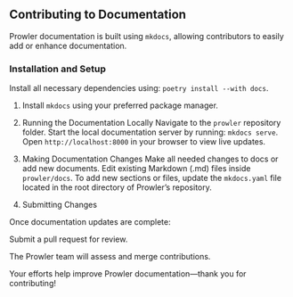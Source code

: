 ## Contributing to Documentation

Prowler documentation is built using `mkdocs`, allowing contributors to easily add or enhance documentation.

### Installation and Setup

Install all necessary dependencies using: `poetry install --with docs`.

1. Install `mkdocs` using your preferred package manager.

2. Running the Documentation Locally
Navigate to the `prowler` repository folder.
Start the local documentation server by running: `mkdocs serve`.
Open `http://localhost:8000` in your browser to view live updates.

3. Making Documentation Changes
Make all needed changes to docs or add new documents. Edit existing Markdown (.md) files inside `prowler/docs`.
To add new sections or files, update the `mkdocs.yaml` file located in the root directory of Prowler’s repository.

4. Submitting Changes

Once documentation updates are complete:

Submit a pull request for review.

The Prowler team will assess and merge contributions.

Your efforts help improve Prowler documentation—thank you for contributing!
